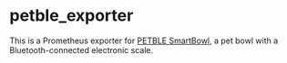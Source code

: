# petble_exporter

This is a Prometheus exporter for [PETBLE SmartBowl](https://www.petble.com/product-smartbowl),
a pet bowl with a Bluetooth-connected electronic scale.